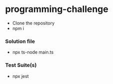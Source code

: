 # programming-challenge
* Clone the repository
* npm i

### Solution file
* npx ts-node main.ts

### Test Suite(s)
* npx jest
